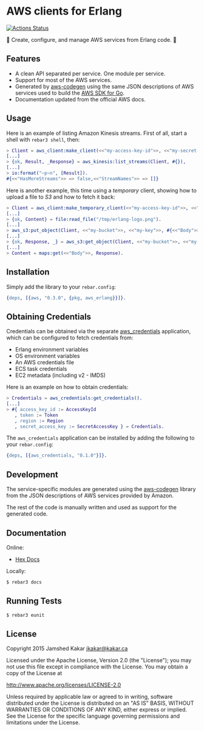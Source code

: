 # AWS clients for Erlang

[![Actions Status](https://github.com/aws-beam/aws-erlang/workflows/Build/badge.svg)](https://github.com/aws-beam/aws-erlang/actions)

:rocket: Create, configure, and manage AWS services from Erlang code. :rocket:

## Features

* A clean API separated per service. One module per service.
* Support for most of the AWS services.
* Generated by [aws-codegen](https://github.com/aws-beam/aws-codegen) using the
  same JSON descriptions of AWS services used to build the
  [AWS SDK for Go](https://github.com/aws/aws-sdk-go/tree/master/models/apis).
* Documentation updated from the official AWS docs.

## Usage

Here is an example of listing Amazon Kinesis streams. First of all,
start a shell with `rebar3 shell`, then:

```erlang
> Client = aws_client:make_client(<<"my-access-key-id">>, <<"my-secret-access-key">>, <<"eu-west-1">>),
[...]
> {ok, Result, _Response} = aws_kinesis:list_streams(Client, #{}),
[...]
> io:format("~p~n", [Result]).
#{<<"HasMoreStreams">> => false,<<"StreamNames">> => []}
```

Here is another example, this time using a _temporary_ client, showing
how to upload a file to _S3_ and how to fetch it back:

```erlang
> Client = aws_client:make_temporary_client(<<"my-access-key-id">>, <<"my-secret-access-key">>, <<"my-token">>, <<"eu-west-1">>).
[...]
> {ok, Content} = file:read_file("/tmp/erlang-logo.png").
[...]
> aws_s3:put_object(Client, <<"my-bucket">>, <<"my-key">>, #{<<"Body">> => Content}).
[...]
> {ok, Response, _} = aws_s3:get_object(Client, <<"my-bucket">>, <<"my-key">>).
[...]
> Content = maps:get(<<"Body">>, Response).
```

## Installation

Simply add the library to your `rebar.config`:

```erlang
{deps, [{aws, "0.3.0", {pkg, aws_erlang}}]}.
```

## Obtaining Credentials

Credentials can be obtained via the separate [aws_credentials](https://github.com/aws-beam/aws_credentials) application, which can be configured to fetch credentials from:

* Erlang environment variables
* OS environment variables
* An AWS credentials file
* ECS task credentials
* EC2 metadata (including v2 - IMDS)

Here is an example on how to obtain credentials:

```erlang
> Credentials = aws_credentials:get_credentials().
[...]
> #{ access_key_id := AccessKeyId
   , token := Token
   , region := Region
   , secret_access_key := SecretAccessKey } = Credentials.
```

The `aws_credentials` application can be installed by adding the following to your `rebar.config`:

```erlang
{deps, [{aws_credentials, "0.1.0"}]}.
```

## Development

The service-specific modules are generated using the [aws-codegen](https://github.com/aws-beam/aws-codegen) library from the JSON descriptions of AWS services provided by Amazon.

The rest of the code is manually written and used as support for the generated code.

## Documentation

Online:

* [Hex Docs](https://hexdocs.pm/aws_erlang/)

Locally:

```bash
$ rebar3 docs
```

## Running Tests

```bash
$ rebar3 eunit
```

## License

Copyright 2015 Jamshed Kakar <jkakar@kakar.ca>

Licensed under the Apache License, Version 2.0 (the "License");
you may not use this file except in compliance with the License.
You may obtain a copy of the License at

  http://www.apache.org/licenses/LICENSE-2.0

Unless required by applicable law or agreed to in writing, software
distributed under the License is distributed on an "AS IS" BASIS,
WITHOUT WARRANTIES OR CONDITIONS OF ANY KIND, either express or implied.
See the License for the specific language governing permissions and
limitations under the License.
